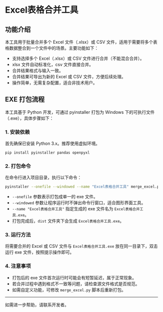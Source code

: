 # Excel表格合并工具

## 功能介绍

本工具用于批量合并多个 Excel 文件（.xlsx）或 CSV 文件，适用于需要将多个表格数据整合到一个文件中的场景。主要功能如下：

- 支持选择多个 Excel（.xlsx）或 CSV 文件进行合并（不能混合合并）。
- xlsx 文件自动标准化，csv 文件直接合并。
- 合并结果格式与输入一致。
- 合并结果可导出为新的 Excel 或 CSV 文件，方便后续处理。
- 操作简单，无需复杂配置，适合非技术用户。

## EXE 打包流程

本工具基于 Python 开发，可通过 pyinstaller 打包为 Windows 下的可执行文件（.exe），具体步骤如下：

### 1. 安装依赖

首先确保已安装 Python 3.x。推荐使用虚拟环境。

```bash
pip install pyinstaller pandas openpyxl
```

### 2. 打包命令

在命令行进入项目目录，执行以下命令：

```bash
pyinstaller --onefile --windowed --name "Excel表格合并工具" merge_excel.py
```

- `--onefile` 参数表示打包成单一的 exe 文件。
- `--windowed` 参数让程序运行时不弹出命令行窗口，适合图形界面工具。
- `--name "Excel表格合并工具"` 指定生成的 exe 文件名为 `Excel表格合并工具.exe`。
- 打包完成后，`dist` 文件夹下会生成 `Excel表格合并工具.exe`。

### 3. 运行方法

将需要合并的 Excel 或 CSV 文件与 `Excel表格合并工具.exe` 放在同一目录下，双击运行 exe 文件，按照提示操作即可。

### 4. 注意事项

- 打包后的 exe 文件首次运行时可能会有短暂延迟，属于正常现象。
- 若合并过程中遇到格式不一致等问题，请检查源文件格式是否规范。
- 如需自定义功能，可修改 `merge_excel.py` 脚本后重新打包。

---

如需进一步帮助，请联系开发者。 